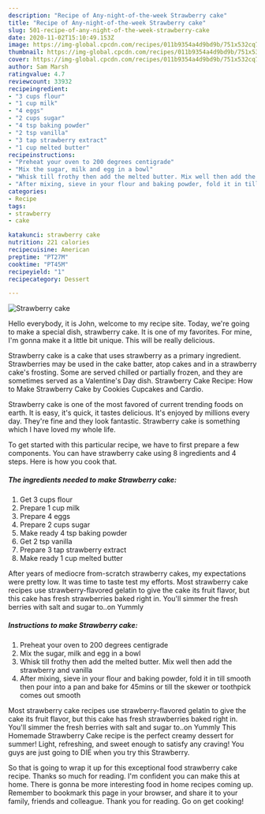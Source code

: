 ```yaml
---
description: "Recipe of Any-night-of-the-week Strawberry cake"
title: "Recipe of Any-night-of-the-week Strawberry cake"
slug: 501-recipe-of-any-night-of-the-week-strawberry-cake
date: 2020-11-02T15:10:49.153Z
image: https://img-global.cpcdn.com/recipes/011b9354a4d9bd9b/751x532cq70/strawberry-cake-recipe-main-photo.jpg
thumbnail: https://img-global.cpcdn.com/recipes/011b9354a4d9bd9b/751x532cq70/strawberry-cake-recipe-main-photo.jpg
cover: https://img-global.cpcdn.com/recipes/011b9354a4d9bd9b/751x532cq70/strawberry-cake-recipe-main-photo.jpg
author: Sam Marsh
ratingvalue: 4.7
reviewcount: 33932
recipeingredient:
- "3 cups flour"
- "1 cup milk"
- "4 eggs"
- "2 cups sugar"
- "4 tsp baking powder"
- "2 tsp vanilla"
- "3 tap strawberry extract"
- "1 cup melted butter"
recipeinstructions:
- "Preheat your oven to 200 degrees centigrade"
- "Mix the sugar, milk and egg in a bowl"
- "Whisk till frothy then add the melted butter. Mix well then add the strawberry and vanilla"
- "After mixing, sieve in your flour and baking powder, fold it in till smooth then pour into a pan and bake for 45mins or till the skewer or toothpick comes out smooth"
categories:
- Recipe
tags:
- strawberry
- cake

katakunci: strawberry cake 
nutrition: 221 calories
recipecuisine: American
preptime: "PT27M"
cooktime: "PT45M"
recipeyield: "1"
recipecategory: Dessert

---
```



![Strawberry cake](https://img-global.cpcdn.com/recipes/011b9354a4d9bd9b/751x532cq70/strawberry-cake-recipe-main-photo.jpg)

Hello everybody, it is John, welcome to my recipe site. Today, we're going to make a special dish, strawberry cake. It is one of my favorites. For mine, I'm gonna make it a little bit unique. This will be really delicious.

Strawberry cake is a cake that uses strawberry as a primary ingredient. Strawberries may be used in the cake batter, atop cakes and in a strawberry cake&#39;s frosting. Some are served chilled or partially frozen, and they are sometimes served as a Valentine&#39;s Day dish. Strawberry Cake Recipe: How to Make Strawberry Cake by Cookies Cupcakes and Cardio.

Strawberry cake is one of the most favored of current trending foods on earth. It is easy, it's quick, it tastes delicious. It's enjoyed by millions every day. They're fine and they look fantastic. Strawberry cake is something which I have loved my whole life.


To get started with this particular recipe, we have to first prepare a few components. You can have strawberry cake using 8 ingredients and 4 steps. Here is how you cook that.

<!--inarticleads1-->

##### The ingredients needed to make Strawberry cake:

1. Get 3 cups flour
1. Prepare 1 cup milk
1. Prepare 4 eggs
1. Prepare 2 cups sugar
1. Make ready 4 tsp baking powder
1. Get 2 tsp vanilla
1. Prepare 3 tap strawberry extract
1. Make ready 1 cup melted butter


After years of mediocre from-scratch strawberry cakes, my expectations were pretty low. It was time to taste test my efforts. Most strawberry cake recipes use strawberry-flavored gelatin to give the cake its fruit flavor, but this cake has fresh strawberries baked right in. You&#39;ll simmer the fresh berries with salt and sugar to..on Yummly 

<!--inarticleads2-->

##### Instructions to make Strawberry cake:

1. Preheat your oven to 200 degrees centigrade
1. Mix the sugar, milk and egg in a bowl
1. Whisk till frothy then add the melted butter. Mix well then add the strawberry and vanilla
1. After mixing, sieve in your flour and baking powder, fold it in till smooth then pour into a pan and bake for 45mins or till the skewer or toothpick comes out smooth


Most strawberry cake recipes use strawberry-flavored gelatin to give the cake its fruit flavor, but this cake has fresh strawberries baked right in. You&#39;ll simmer the fresh berries with salt and sugar to..on Yummly This Homemade Strawberry Cake recipe is the perfect creamy dessert for summer! Light, refreshing, and sweet enough to satisfy any craving! You guys are just going to DIE when you try this Strawberry. 

So that is going to wrap it up for this exceptional food strawberry cake recipe. Thanks so much for reading. I'm confident you can make this at home. There is gonna be more interesting food in home recipes coming up. Remember to bookmark this page in your browser, and share it to your family, friends and colleague. Thank you for reading. Go on get cooking!
